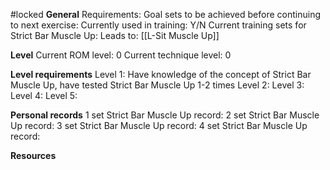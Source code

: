 #locked
**General**
Requirements:
Goal sets to be achieved before continuing to next exercise:
Currently used in training: Y/N
Current training sets for Strict Bar Muscle Up:
Leads to: [[L-Sit Muscle Up]]

**Level**
Current ROM level: 0
Current technique level: 0

**Level requirements**
Level 1: Have knowledge of the concept of Strict Bar Muscle Up, have tested Strict Bar Muscle Up 1-2 times
Level 2:
Level 3:
Level 4:
Level 5:

**Personal records**
1 set Strict Bar Muscle Up record:
2 set Strict Bar Muscle Up record:
3 set Strict Bar Muscle Up record:
4 set Strict Bar Muscle Up record:

**Resources**


